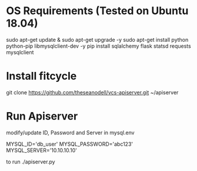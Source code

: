 # OS Requirements (Tested on Ubuntu 18.04)

sudo apt-get update & sudo apt-get upgrade -y
sudo apt-get install python python-pip libmysqlclient-dev -y
pip install sqlalchemy flask statsd requests mysqlclient

# Install fitcycle

git clone https://github.com/theseanodell/vcs-apiserver.git ~/apiserver

# Run Apiserver

modify/update ID, Password and Server in mysql.env

MYSQL_ID='db_user'
MYSQL_PASSWORD='abc123'
MYSQL_SERVER='10.10.10.10'


to run  ./apiserver.py